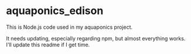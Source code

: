 # aquaponics_edison
This is Node.js code used in my aquaponics project.

It needs updating, especially regarding npm, but almost everything works. I'll update this readme if I get time.
